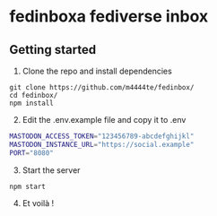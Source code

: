 # fedinboxa fediverse inbox 

## Getting started

1. Clone the repo and install dependencies

```
git clone https://github.com/m4444te/fedinbox/
cd fedinbox/
npm install
```

2. Edit the .env.example file and copy it to .env

```bash
MASTODON_ACCESS_TOKEN="123456789-abcdefghijkl"
MASTODON_INSTANCE_URL="https://social.example"
PORT="8080"
```

3. Start the server

```
npm start
```

4. Et voilà !

